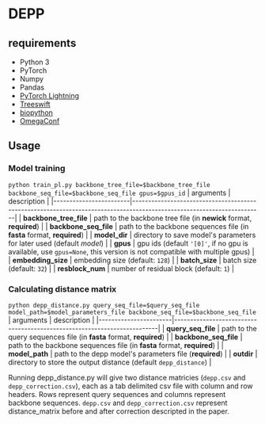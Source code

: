 # DEPP
## requirements
* Python 3
* PyTorch
* Numpy
* Pandas
* [PyTorch Lightning](https://github.com/PyTorchLightning/pytorch-lightning)
* [Treeswift](https://github.com/niemasd/TreeSwift)
* [biopython](https://biopython.org/wiki/Download)
* [OmegaConf](https://github.com/omry/omegaconf)

## Usage
### Model training
`python train_pl.py backbone_tree_file=$backbone_tree_file backbone_seq_file=$backbone_seq_file gpus=$gpus_id`
| arguments              | description                                                                                                           |
|------------------------|-----------------------------------------------------------------------------------------------------------------------|
| **backbone_tree_file** | path to the backbone tree file (in **newick** format, **required**)                                                   |
| **backbone_seq_file**  | path to the backbone sequences file (in **fasta** format, **required**)                                               |
| **model_dir**          | directory to save model's parameters for later used (default *model*)                                                 |
| **gpus**               | gpu ids (default `'[0]'`, if no gpu is available, use `gpus=None`, this version is not compatible with multiple gpus) |
| **embedding_size**     | embedding size (default: `128`)                                                                                         |
| **batch_size**         | batch size (default: `32`)                                                                                              |
| **resblock_num**       | number of residual block (default: `1`)                                                                                 |

### Calculating distance matrix
`python depp_distance.py query_seq_file=$query_seq_file model_path=$model_parameters_file backbone_seq_file=$backbone_seq_file`
| arguments             | description                                                             |
|-----------------------|-------------------------------------------------------------------------|
|   **query_seq_file**  | path to the query sequences file (in **fasta** format, **required**)    |
| **backbone_seq_file** | path to the backbone sequences file (in **fasta** format, **required**) |
| **model_path**        | path to the depp model's parameters file (**required**)                 |
| **outdir**            | directory to store the output distance (default `depp_distance`)        |

Running depp_distance.py will give two distance matricies (`depp.csv` and `depp_correction.csv`), each as a tab delimited csv file with column and row headers. Rows represent query sequences and columns represent backbone sequences. `depp.csv` and `depp_correction.csv` represent distance_matrix before and after correction descripted in the paper.
